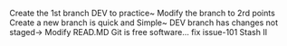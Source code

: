 Create the 1st branch DEV to practice~
Modify the branch to 2rd points
Create a new branch is quick and Simple~
DEV branch has changes not staged-> Modify READ.MD
Git is free software... fix issue-101
Stash II